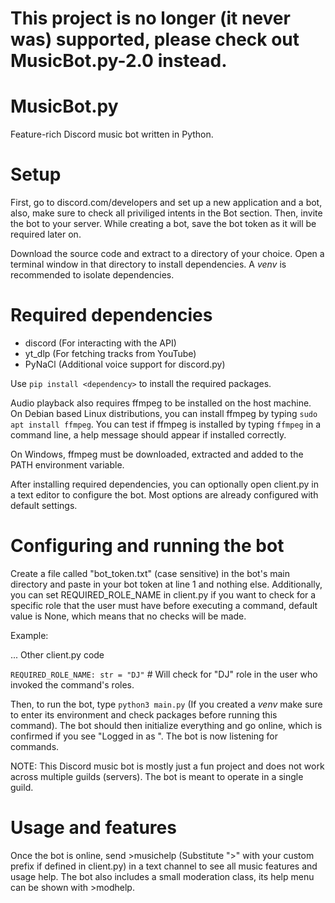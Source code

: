 # This project is no longer (it never was) supported, please check out MusicBot.py-2.0 instead.

# MusicBot.py
Feature-rich Discord music bot written in Python.

# Setup
First, go to discord.com/developers and set up a new application and a bot, also, make sure to check all priviliged intents in the Bot section.
Then, invite the bot to your server.
While creating a bot, save the bot token as it will be required later on.

Download the source code and extract to a directory of your choice.
Open a terminal window in that directory to install dependencies. A *venv* is recommended to isolate dependencies.

# Required dependencies
- discord (For interacting with the API)
- yt_dlp (For fetching tracks from YouTube)
- PyNaCl (Additional voice support for discord.py)

Use `pip install <dependency>` to install the required packages.

Audio playback also requires ffmpeg to be installed on the host machine.
On Debian based Linux distributions, you can install ffmpeg by typing `sudo apt install ffmpeg`.
You can test if ffmpeg is installed by typing `ffmpeg` in a command line, a help message should appear if installed correctly.

On Windows, ffmpeg must be downloaded, extracted and added to the PATH environment variable.

After installing required dependencies, you can optionally open client.py in a text editor to configure the bot. Most options are already configured with default settings.

# Configuring and running the bot

Create a file called "bot_token.txt" (case sensitive) in the bot's main directory and paste in your bot token at line 1 and nothing else.
Additionally, you can set REQUIRED_ROLE_NAME in client.py if you want to check for a specific role that the user must have before executing a command, default value is None, which means that
no checks will be made.

Example:

... Other client.py code

`REQUIRED_ROLE_NAME: str = "DJ"` # Will check for "DJ" role in the user who invoked the command's roles.

Then, to run the bot, type `python3 main.py` (If you created a _venv_ make sure to enter its environment and check packages before running this command).
The bot should then initialize everything and go online, which is confirmed if you see "Logged in as <yourbotusername>".
The bot is now listening for commands.

NOTE: This Discord music bot is mostly just a fun project and does not work across multiple guilds (servers). The bot is meant to operate in a single guild.

# Usage and features
Once the bot is online, send >musichelp (Substitute ">" with your custom prefix if defined in client.py) in a text channel to see all music features and usage help.
The bot also includes a small moderation class, its help menu can be shown with >modhelp.
